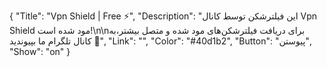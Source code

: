 {
"Title": "Vpn Shield | Free ⚡️",
"Description": "این فیلترشکن توسط کانال Vpn Shield مود شده است!\n\nبرای دریافت فیلترشکن‌های مود شده و متصل بیشتر،به کانال تلگرام ما بپیوندید 🤍",
"Link": "",
"Color": "#40d1b2",
"Button": "پیوستن",
"Show": "on"
}
